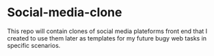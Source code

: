 # Social-media-clone
This repo will contain clones of social media plateforms front end that I created to use them later as templates for my future bugy web tasks in specific scenarios.



